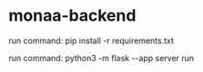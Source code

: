 # monaa-backend

run command: pip install -r requirements.txt

run command: python3 -m flask --app server run
